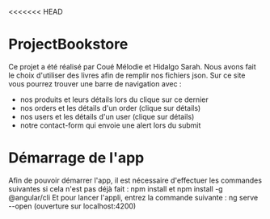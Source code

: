 <<<<<<< HEAD
# ProjectBookstore

Ce projet a été réalisé par Coué Mélodie et Hidalgo Sarah. Nous avons fait le choix d'utiliser des livres afin de remplir nos fichiers json. 
Sur ce site vous pourrez trouver une barre de navigation avec :
- nos produits et leurs détails lors du clique sur ce dernier
- nos orders et les détails d'un order (clique sur détails)
- nos users et les détails d'un user (clique sur détails)
- notre contact-form qui envoie une alert lors du submit

# Démarrage de l'app

Afin de pouvoir démarrer l'app, il est nécessaire d'effectuer les commandes suivantes si cela n'est pas déjà fait : npm install et npm install -g @angular/cli
Et pour lancer l'appli, entrez la commande suivante : ng serve --open (ouverture sur localhost:4200)

